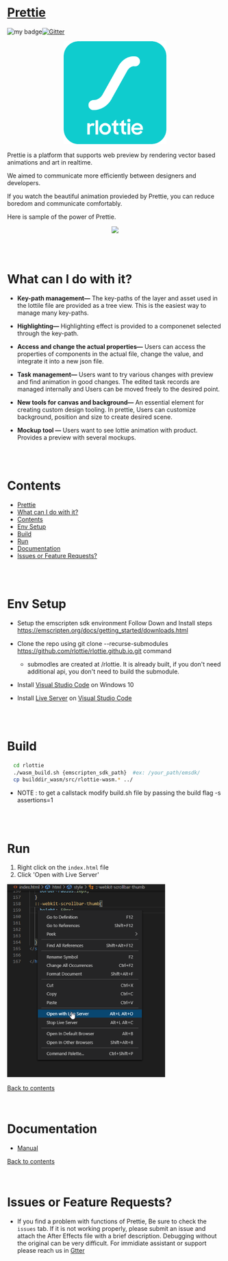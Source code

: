 # [Prettie](http://rlottie.com/)

![my badge](https://action-badges.now.sh/rlottie/rlottie.github.io)[![Gitter](https://badges.gitter.im/rLottie-dev/community.svg)](https://gitter.im/rLottie-dev/community?utm_source=badge&utm_medium=badge&utm_campaign=pr-badge)

<p align="center">
  <img width="240" height="240" src="./.Gifs/logo.png">
</p>

Prettie is a platform that supports web preview by rendering vector based animations and art in realtime.

We aimed to communicate more efficiently between designers and developers.

If you watch the beautiful animation provieded by Prettie, you can reduce boredom and communicate comfortably.

Here is sample of the power of Prettie.

<p align="center">
  <img height="450" src="./.Gifs/main.gif">
</p>

<br>

<br>

# What can I do with it?

- **Key-path management—** The key-paths of the layer and asset used in the lottile file are provided as a tree view. This is the easiest way to manage many key-paths.

- **Highlighting—** Highlighting effect is provided to a componenet selected through the key-path.

- **Access and change the actual properties—** Users can access the properties of components in the actual file, change the value, and integrate it into a new json file.

- **Task management—** Users want to try various changes with preview and find animation in good changes. The edited task records are managed internally and Users can be moved freely to the desired point.

- **New tools for canvas and background—** An essential element for creating custom design tooling. In prettie, Users can customize background, position and size to create desired scene.

- **Mockup tool —** Users want to see lottie animation with product. Provides a preview with several mockups.

<br>

<br>

# Contents

- [Prettie](#prettie)
- [What can I do with it?](#what-can-i-do-with-it)
- [Contents](#contents)
- [Env Setup](#env-setup)
- [Build](#build)
- [Run](#run)
- [Documentation](#documentation)
- [Issues or Feature Requests?](#issues-or-feature-requests)

<br>

<br>

# Env Setup

- Setup the emscripten sdk environment
  Follow Down and Install steps https://emscripten.org/docs/getting_started/downloads.html
- Clone the repo using git clone --recurse-submodules https://github.com/rlottie/rlottie.github.io.git command

  - submodles are created at /rlottie. It is already built, if you don't need additional api, you don't need to build the submodule.

- Install [Visual Studio Code](https://code.visualstudio.com/) on Windows 10

- Install [Live Server](https://marketplace.visualstudio.com/items?itemName=ritwickdey.LiveServer) on [Visual Studio Code](https://code.visualstudio.com/)

<br>

<br>

# Build

```bash
  cd rlottie
  ./wasm_build.sh {emscripten_sdk_path}  #ex: /your_path/emsdk/
  cp builddir_wasm/src/rlottie-wasm.* ../
```

- NOTE : to get a callstack modify build.sh file by passing the build flag -s assertions=1

<br>

<br>

# Run

1. Right click on the `index.html` file
2. Click 'Open with Live Server'
<p>
  <img height="450" src="./.Gifs/liveserver.png">
</p>

[Back to contents](#contents)
<br>

<br>

# Documentation

- [Manual](./.Gifs/README.md)

[Back to contents](#contents)
<br>

<br>

# Issues or Feature Requests?

- If you find a problem with functions of Prettie, Be sure to check the `issues` tab. If it is not working properly, please submit an issue and attach the After Effects file with a brief description. Debugging without the original can be very difficult. For immidiate assistant or support please reach us in [Gtter](https://gitter.im/rLottie-dev/community?utm_source=badge&utm_medium=badge&utm_campaign=pr-badge)
